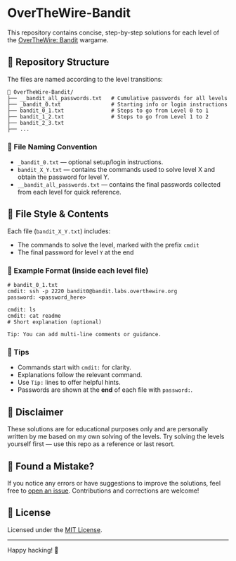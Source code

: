 # OverTheWire-Bandit

This repository contains concise, step-by-step solutions for each level of the [OverTheWire: Bandit](https://overthewire.org/wargames/bandit/) wargame.

## 📁 Repository Structure

The files are named according to the level transitions:

```
📁 OverTheWire-Bandit/
├── __bandit_all_passwords.txt   # Cumulative passwords for all levels
├── _bandit_0.txt                # Starting info or login instructions
├── bandit_0_1.txt               # Steps to go from Level 0 to 1
├── bandit_1_2.txt               # Steps to go from Level 1 to 2
├── bandit_2_3.txt
├── ...
```

### 🔹 File Naming Convention
- `_bandit_0.txt` — optional setup/login instructions.
- `bandit_X_Y.txt` — contains the commands used to solve level X and obtain the password for level Y.
- `__bandit_all_passwords.txt` — contains the final passwords collected from each level for quick reference.

## 📄 File Style & Contents

Each file (`bandit_X_Y.txt`) includes:
- The commands to solve the level, marked with the prefix `cmdit`
- The final password for level `Y` at the end

### 🔹 Example Format (inside each level file)
```
# bandit_0_1.txt
cmdit: ssh -p 2220 bandit0@bandit.labs.overthewire.org
password: <password_here>

cmdit: ls
cmdit: cat readme
# Short explanation (optional)

Tip: You can add multi-line comments or guidance.
```

### 🧠 Tips
- Commands start with `cmdit:` for clarity.
- Explanations follow the relevant command.
- Use `Tip:` lines to offer helpful hints.
- Passwords are shown at the **end** of each file with `password:`.

## 🛑 Disclaimer

These solutions are for educational purposes only and are personally written by me based on my own solving of the levels. Try solving the levels yourself first — use this repo as a reference or last resort.

## 📣 Found a Mistake?

If you notice any errors or have suggestions to improve the solutions, feel free to [open an issue](https://github.com/your-username/OverTheWire-Bandit/issues). Contributions and corrections are welcome!



## 📜 License

Licensed under the [MIT License](LICENSE).

---

Happy hacking! 🐚
